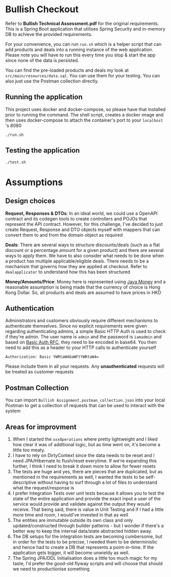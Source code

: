 # Bullish Checkout

Refer to **Bullish Technical Assessment.pdf** for the original requirements. This is a Spring Boot application that utilises Spring Security and in-memory DB to achieve the provided requirements. 

For your convenience, you can run `run.sh` which is a helper script that can add products and deals into a running instance of the web application. 
Please note you will have to run this every time you stop & start the app since none of the data is persisted.

You can find the pre-loaded products and deals my look at `src/main/resources/data.sql`. You can use them for your testing. You can also just use the Postman collection directly.

## Running the application

This project uses docker and docker-compose, so please have that installed prior to running the command. The shell script, creates a docker image and then uses docker-compose to attach the container's port to your `localhost` 's 8080

```
./run.sh
```

## Testing the application
```
./test.sh
```

# Assumptions 

## Design choices

**Request, Responses & DTOs**: In an ideal world, we could use a OpenAPI contract and its codegen tools to create controllers and POJOs that represent the API contract. However, for this challenge, I've decided to just create Request, Response and DTO objects myself with mappers that can convert them to and from the domain object as required

**Deals**: There are several ways to structure discounts/deals (such as a flat discount or a percentage amount for a given product) and there are several ways to apply them. We have to also consider what needs to be done when a product has multiple applicable/eligible deals. There needs to be a mechanism that governs how they are applied at checkout. Refer to `dealapplicator` to understand how this has been structured

**Money/Amounts/Price**: Money here is represented using [Java Money](https://javamoney.github.io/ri.html) and a reasonable assumption is being made that the currency of choice is Hong Kong Dollar. So, all products and deals are assumed to have prices in HKD


## Authentication
Administrators and customers obviously require different mechanisms to authenticate themselves. Since no explicit requirements were given regarding authenticating admins, a simple Basic HTTP Auth is used to check if they're admin. The user name is `admin` and the password is `iamadmin` and based on [Basic Auth RFC](https://datatracker.ietf.org/doc/html/rfc7617), they need to be encoded in base64. You then need to add this as a header to your HTTP calls to authenticate yourself

```
Authorization: Basic YWRtaW46aWFtYWRtaW4=
```

Please include them in all your requests. Any **unauthenticated** requests will be treated as customer requests

## Postman Collection

You can import `Bullish Assignment.postman_collection.json` into your local Postman to get a collection of requests that can be used to interact with the system


## Areas for improvment

1) When I started the `xxxOperations` where pretty lightweight and I liked how clear it was of additional logic, but as time went on, it's become a little too meaty.
2) I have to rely on DirtyContext since the data needs to be reset and I need JPA/Hibernate to flush/reset everytime. If we're expanding this further, I think I need to break it down more to allow for fewer resets
3) The tests are huge and yes, there are pieces that are duplicated, but as mentioned in the requirements as well, I wanted the tests to be self-descriptive without having to surf through a lot of files to understand what the request/response is
4) I prefer Integration Tests over unit tests because it allows you to test the state of the entire application and provide the exact input a user of the service would provide and validate against the output they would receive. That being said, there is value in Unit Testing and if I had a little more time and room, I would've invested in that as well
5) The entities are immutable outside its own class and only updated/constructed through builder patterns - but I wonder if there's a better way to keep the internal data/state abstracted hidden away.
6) The DB setups for the integration tests are becoming cumbersome, but in order for the tests to be precise, I needed them to be deterministic and hence had to create a DB that represents a point-in-time. If the application gets bigger, it will become unwieldy as well.
7) The Spring JPA/DDL Initialisation does a little too much magic for my taste, I'd prefer the good-old flyway scripts and will choose that should we need to productionise something
